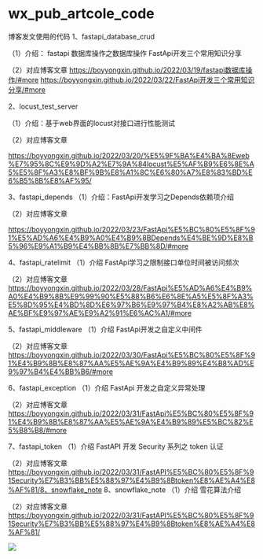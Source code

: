 # wx_pub_artcole_code
博客发文使用的代码
1、fastapi_database_crud 

（1）介绍：
    fastapi 数据库操作之数据库操作
    FastApi开发三个常用知识分享

（2）对应博客文章
    https://boyyongxin.github.io/2022/03/19/fastapi数据库操作/#more
    https://boyyongxin.github.io/2022/03/22/FastApi开发三个常用知识分享/#more


2、locust_test_server

（1）介绍：基于web界面的locust对接口进行性能测试

（2）对应博客文章

https://boyyongxin.github.io/2022/03/20/%E5%9F%BA%E4%BA%8Eweb%E7%95%8C%E9%9D%A2%E7%9A%84locust%E5%AF%B9%E6%8E%A5%E5%8F%A3%E8%BF%9B%E8%A1%8C%E6%80%A7%E8%83%BD%E6%B5%8B%E8%AF%95/

3、fastapi_depends
（1）介绍：FastApi开发学习之Depends依赖项介绍

（2）对应博客文章

https://boyyongxin.github.io/2022/03/23/FastApi%E5%BC%80%E5%8F%91%E5%AD%A6%E4%B9%A0%E4%B9%8BDepends%E4%BE%9D%E8%B5%96%E9%A1%B9%E4%BB%8B%E7%BB%8D/#more

4、fastapi_ratelimit
（1）介绍
    FastApi学习之限制接口单位时间被访问频次
    
 （2）对应博客文章
 https://boyyongxin.github.io/2022/03/28/FastApi%E5%AD%A6%E4%B9%A0%E4%B9%8B%E9%99%90%E5%88%B6%E6%8E%A5%E5%8F%A3%E5%8D%95%E4%BD%8D%E6%97%B6%E9%97%B4%E8%A2%AB%E8%AE%BF%E9%97%AE%E9%A2%91%E6%AC%A1/#more
 
 
 5、fastapi_middleware
 （1）介绍
    FastApi开发之自定义中间件
    
 （2）对应博客文章
 https://boyyongxin.github.io/2022/03/30/FastApi%E5%BC%80%E5%8F%91%E4%B9%8B%E8%87%AA%E5%AE%9A%E4%B9%89%E4%B8%AD%E9%97%B4%E4%BB%B6/#more
 
 6、fastapi_exception
 （1）介绍
    FastApi 开发之自定义异常处理
    
 （2）对应博客文章
 https://boyyongxin.github.io/2022/03/31/FastApi%E5%BC%80%E5%8F%91%E4%B9%8B%E8%87%AA%E5%AE%9A%E4%B9%89%E5%BC%82%E5%B8%B8/#more
 
 7、fastapi_token
 （1）介绍
 FastAPI 开发 Security 系列之 token 认证 
 
 （2）对应博客文章
 https://boyyongxin.github.io/2022/03/31/FastAPI%E5%BC%80%E5%8F%91Security%E7%B3%BB%E5%88%97%E4%B9%8Btoken%E8%AE%A4%E8%AF%81/8、snowflake_note
 8、snowflake_note
 （1）介绍
  雪花算法介绍
  
 （2）对应博客文章
 https://boyyongxin.github.io/2022/03/31/FastAPI%E5%BC%80%E5%8F%91Security%E7%B3%BB%E5%88%97%E4%B9%8Btoken%E8%AE%A4%E8%AF%81/
 
 
 
 <img src="微信.png" style="zoom: 100%;" />